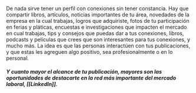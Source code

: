 De nada sirve tener un perfil con conexiones sin tener constancia. Hay que compartir libros, artículos, noticias importantes de tu área, novedades de la empresa en la cual trabajas, logros que adquiriste, fotos de tu participación en ferias y pláticas, encuestas e investigaciones que impacten el mercado en cual trabajas, tips y consejos que puedas dar a tus conexiones, libros, podcasts y películas que crees que son interesantes para tus conexiones, y mucho más. La idea es que las personas interactúen con tus publicaciones, y que estas les agreguen algo positivo, sea profesionalmente o en lo personal.

##### **Y cuanto mayor el alcance de tu publicación, mayores son las oportunidades de destacarte en la red más importante del mercado laboral, [[LinkedIn]]**.

